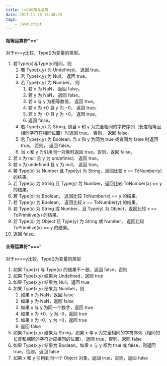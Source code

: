 ```yaml
---
title: js中相等与全等
date: 2017-11-28 13:40:25
tags:
    - JavaScript
---
```


#### 相等运算符"=="
对于x==y比较，Type()为变量的类型。
1. 若Type(x)与Type(y)相同，则
    1. 若 Type(x,y) 为 Undefined， 返回 true。
    2. 若 Type(x,y) 为 Null， 返回 true。
    3. 若 Type(x,y) 为 Number， 则
        1. 若 x 为 NaN， 返回 false。
        2. 若 y 为 NaN， 返回 false。
        3. 若 x 与 y 为相等数值， 返回 true。
        4. 若 x 为 +0 且 y 为 −0， 返回 true。
        5. 若 x 为 −0 且 y 为 +0， 返回 true。
        6. 返回 false。
    4. 若 Type(x,y) 为 String, 则当 x 和 y 为完全相同的字符序列（长度相等且相同字符在相同位置）时返回 true。 否则， 返回 false。
    5. 若 Type(x,y) 为 Boolean, 当 x 和 y 为同为 true 或者同为 false 时返回 true。 否则， 返回 false。
    6. 当 x 和 y 为引用同一对象时返回 true。否则，返回 false。
2. 若 x 为 null 且 y 为 undefined， 返回 true。
3. 若 x 为 undefined 且 y 为 null， 返回 true。
4. 若 Type(x) 为 Number 且 Type(y) 为 String，返回比较 x == ToNumber(y) 的结果。
5. 若 Type(x) 为 String 且 Type(y) 为 Number，返回比较 ToNumber(x) == y 的结果。
6. 若 Type(x) 为 Boolean， 返回比较 ToNumber(x) == y 的结果。
7. 若 Type(y) 为 Boolean， 返回比较 x == ToNumber(y) 的结果。
8. 若 Type(x) 为 String 或 Number，且 Type(y) 为 Object，返回比较 x == ToPrimitive(y) 的结果。
9. 若 Type(x) 为 Object 且 Type(y) 为 String 或 Number， 返回比较 ToPrimitive(x) == y 的结果。
10. 返回 false。

#### 全等运算符"==="
对于x===y比较，Type()为变量的类型
1. 如果 Type(x) 与 Type(y) 的结果不一致，返回 false，否则
2. 如果 Type(x,y) 结果为 Undefined，返回 true
3. 如果 Type(x,y) 结果为 Null，返回 true
4. 如果 Type(x,y) 结果为 Number，则
    1. 如果 x 为 NaN，返回 false
    2. 如果 y 为 NaN，返回 false
    3. 如果 x 与 y 为同一个数字，返回 true
    4. 如果 x 为 +0，y 为 -0，返回 true
    5. 如果 x 为 -0，y 为 +0，返回 true
    6. 返回 false
5. 如果 Type(x,y) 结果为 String，如果 x 与 y 为完全相同的字符序列（相同的长度和相同的字符对应相同的位置），返回 true，否则，返回 false
6. 如果 Type(x,y) 结果为 Boolean，如果 x 与 y 都为 true 或 false，则返回 true，否则，返回 false
7. 如果 x 和 y 引用到同一个 Object 对象，返回 true，否则，返回 false
